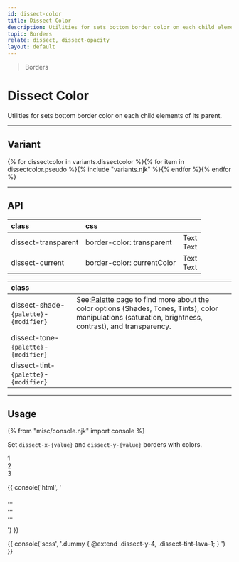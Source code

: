 ```yaml
---
id: dissect-color
title: Dissect Color
description: Utilities for sets bottom border color on each child elements of its parent.
topic: Borders
relate: dissect, dissect-opacity
layout: default
---
```


> Borders

# Dissect Color

Utilities for sets bottom border color on each child elements of its parent.

---

## Variant

<div class="flex flex-gap-2 flex-wrap justify-start items-center">{% for dissectcolor in variants.dissectcolor %}{% for item in dissectcolor.pseudo %}{% include "variants.njk" %}{% endfor %}{% endfor %}</div>

---

## API

| <span class="padding-x-3 padding-y-1 text-white bg-shade-granite-5 font-semibold curve-border-md">class</span> | <span class="padding-x-3 padding-y-1 text-white bg-shade-granite-5 font-semibold curve-border-md">css</span> | |
|:--|:--|:-:|
| dissect-transparent | border-color: transparent | <div class="padding-x-2 padding-y-1 dissect-y-2 dissect-y dissect-transparent"><div>Text</div><div>Text</div></div> |
| dissect-current | border-color: currentColor | <div class="padding-x-2 padding-y-1 dissect-y-2 dissect-y dissect-current"><div>Text</div><div>Text</div></div> |

| <span class="padding-x-3 padding-y-1 text-white bg-shade-granite-5 font-semibold curve-border-md">class</span> | |
|:--|:--|
| dissect-shade-`{palette}`-`{modifier}` | <div class="padding-2 border-l-8 text-xs font-thin depth-tight-1"><span class="padding-r-1">See:</span><a class="text-underline font-semibold text-shade-teal-1 (hover)text-tont-teal-1" href="/getting-started-palette/">Palette</a> page to find more about the color options (Shades, Tones, Tints), color manipulations (saturation, brightness, contrast), and transparency.</div> |
| dissect-tone-`{palette}`-`{modifier}` | |
| dissect-tint-`{palette}`-`{modifier}` | |

---

## Usage

{% from "misc/console.njk" import console %}

Set `dissect-x-{value}` and `dissect-y-{value}` borders with colors.

  <div class="padding-y-4">
    <div class="padding-x-4 padding-y-4 margin-x-auto max-width-sm bg-tint-granite-5">
      <div class="dissect-y-4 dissect-tint-lava-1 (expand)text-center text-shade-granite-5 (expand)width-full (expand)height-8 (expand)bg-tint-granite-5">
        <div>1</div>
        <div>2</div>
        <div>3</div>
      </div>
    </div>
  </div>

{{ console('html',
'<div class="dissect-y-4 dissect-tint-lava-1">
    <div>...</div>
    <div>...</div>
    <div>...</div>
  </div>
') }}

{{ console('scss',
'.dummy {
    @extend
      .dissect-y-4,
      .dissect-tint-lava-1;
}
') }}


